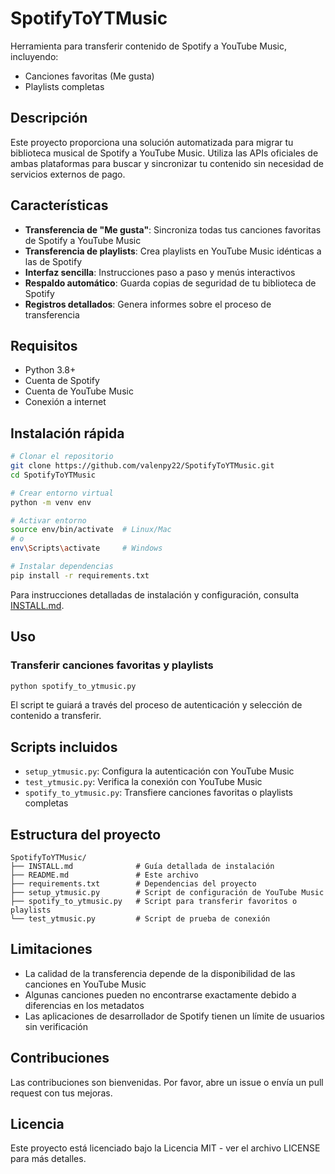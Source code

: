 # SpotifyToYTMusic

Herramienta para transferir contenido de Spotify a YouTube Music, incluyendo:
- Canciones favoritas (Me gusta)
- Playlists completas

## Descripción

Este proyecto proporciona una solución automatizada para migrar tu biblioteca musical de Spotify a YouTube Music. Utiliza las APIs oficiales de ambas plataformas para buscar y sincronizar tu contenido sin necesidad de servicios externos de pago.

## Características

- **Transferencia de "Me gusta"**: Sincroniza todas tus canciones favoritas de Spotify a YouTube Music
- **Transferencia de playlists**: Crea playlists en YouTube Music idénticas a las de Spotify
- **Interfaz sencilla**: Instrucciones paso a paso y menús interactivos
- **Respaldo automático**: Guarda copias de seguridad de tu biblioteca de Spotify
- **Registros detallados**: Genera informes sobre el proceso de transferencia

## Requisitos

- Python 3.8+
- Cuenta de Spotify
- Cuenta de YouTube Music
- Conexión a internet

## Instalación rápida

```bash
# Clonar el repositorio
git clone https://github.com/valenpy22/SpotifyToYTMusic.git
cd SpotifyToYTMusic

# Crear entorno virtual
python -m venv env

# Activar entorno
source env/bin/activate  # Linux/Mac
# o
env\Scripts\activate     # Windows

# Instalar dependencias
pip install -r requirements.txt
```

Para instrucciones detalladas de instalación y configuración, consulta [INSTALL.md](INSTALL.md).

## Uso

### Transferir canciones favoritas y playlists

```bash
python spotify_to_ytmusic.py
```

El script te guiará a través del proceso de autenticación y selección de contenido a transferir.

## Scripts incluidos

- `setup_ytmusic.py`: Configura la autenticación con YouTube Music
- `test_ytmusic.py`: Verifica la conexión con YouTube Music
- `spotify_to_ytmusic.py`: Transfiere canciones favoritas o playlists completas

## Estructura del proyecto

```
SpotifyToYTMusic/
├── INSTALL.md              # Guía detallada de instalación
├── README.md               # Este archivo
├── requirements.txt        # Dependencias del proyecto
├── setup_ytmusic.py        # Script de configuración de YouTube Music
├── spotify_to_ytmusic.py   # Script para transferir favoritos o playlists
└── test_ytmusic.py         # Script de prueba de conexión
```

## Limitaciones

- La calidad de la transferencia depende de la disponibilidad de las canciones en YouTube Music
- Algunas canciones pueden no encontrarse exactamente debido a diferencias en los metadatos
- Las aplicaciones de desarrollador de Spotify tienen un límite de usuarios sin verificación

## Contribuciones

Las contribuciones son bienvenidas. Por favor, abre un issue o envía un pull request con tus mejoras.

## Licencia

Este proyecto está licenciado bajo la Licencia MIT - ver el archivo LICENSE para más detalles.
